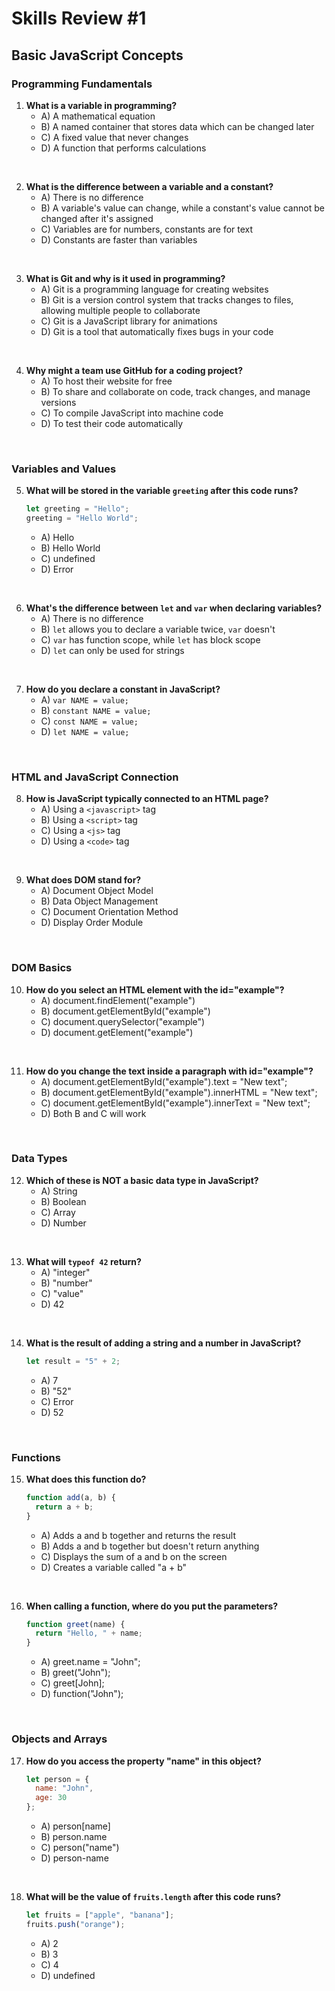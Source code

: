# Skills Review #1
## Basic JavaScript Concepts

### Programming Fundamentals

1. **What is a variable in programming?**
   - A) A mathematical equation
   - B) A named container that stores data which can be changed later
   - C) A fixed value that never changes
   - D) A function that performs calculations
<br />

2. **What is the difference between a variable and a constant?**
   - A) There is no difference
   - B) A variable's value can change, while a constant's value cannot be changed after it's assigned
   - C) Variables are for numbers, constants are for text
   - D) Constants are faster than variables
<br />

3. **What is Git and why is it used in programming?**
   - A) Git is a programming language for creating websites
   - B) Git is a version control system that tracks changes to files, allowing multiple people to collaborate
   - C) Git is a JavaScript library for animations
   - D) Git is a tool that automatically fixes bugs in your code
<br />

4. **Why might a team use GitHub for a coding project?**
   - A) To host their website for free
   - B) To share and collaborate on code, track changes, and manage versions
   - C) To compile JavaScript into machine code
   - D) To test their code automatically
<br />

### Variables and Values

5. **What will be stored in the variable `greeting` after this code runs?**
   ```javascript
   let greeting = "Hello";
   greeting = "Hello World";
   ```
   - A) Hello
   - B) Hello World
   - C) undefined
   - D) Error
<br />

6. **What's the difference between `let` and `var` when declaring variables?**
   - A) There is no difference
   - B) `let` allows you to declare a variable twice, `var` doesn't
   - C) `var` has function scope, while `let` has block scope
   - D) `let` can only be used for strings
<br />

7. **How do you declare a constant in JavaScript?**
   - A) `var NAME = value;`
   - B) `constant NAME = value;`
   - C) `const NAME = value;`
   - D) `let NAME = value;`
<br />

### HTML and JavaScript Connection

8. **How is JavaScript typically connected to an HTML page?**
   - A) Using a `<javascript>` tag
   - B) Using a `<script>` tag
   - C) Using a `<js>` tag
   - D) Using a `<code>` tag
<br />

9. **What does DOM stand for?**
   - A) Document Object Model
   - B) Data Object Management
   - C) Document Orientation Method
   - D) Display Order Module
<br />

### DOM Basics

10. **How do you select an HTML element with the id="example"?**
    - A) document.findElement("example")
    - B) document.getElementById("example")
    - C) document.querySelector("example")
    - D) document.getElement("example")
<br />

11. **How do you change the text inside a paragraph with id="example"?**
    - A) document.getElementById("example").text = "New text";
    - B) document.getElementById("example").innerHTML = "New text";
    - C) document.getElementById("example").innerText = "New text";
    - D) Both B and C will work
<br />

### Data Types

12. **Which of these is NOT a basic data type in JavaScript?**
    - A) String
    - B) Boolean
    - C) Array
    - D) Number
<br />

13. **What will `typeof 42` return?**
    - A) "integer"
    - B) "number"
    - C) "value"
    - D) 42
<br />

14. **What is the result of adding a string and a number in JavaScript?**
    ```javascript
    let result = "5" + 2;
    ```
    - A) 7
    - B) "52"
    - C) Error
    - D) 52
<br />

### Functions

15. **What does this function do?**
    ```javascript
    function add(a, b) {
      return a + b;
    }
    ```
    - A) Adds a and b together and returns the result
    - B) Adds a and b together but doesn't return anything
    - C) Displays the sum of a and b on the screen
    - D) Creates a variable called "a + b"
<br />

16. **When calling a function, where do you put the parameters?**
    ```javascript
    function greet(name) {
      return "Hello, " + name;
    }
    ```
    - A) greet.name = "John";
    - B) greet("John");
    - C) greet[John];
    - D) function("John");
<br />

### Objects and Arrays

17. **How do you access the property "name" in this object?**
    ```javascript
    let person = {
      name: "John",
      age: 30
    };
    ```
    - A) person[name]
    - B) <span>person.name</span>
    - C) person("name")
    - D) person-name
<br />

18. **What will be the value of `fruits.length` after this code runs?**
    ```javascript
    let fruits = ["apple", "banana"];
    fruits.push("orange");
    ```
    - A) 2
    - B) 3
    - C) 4
    - D) undefined